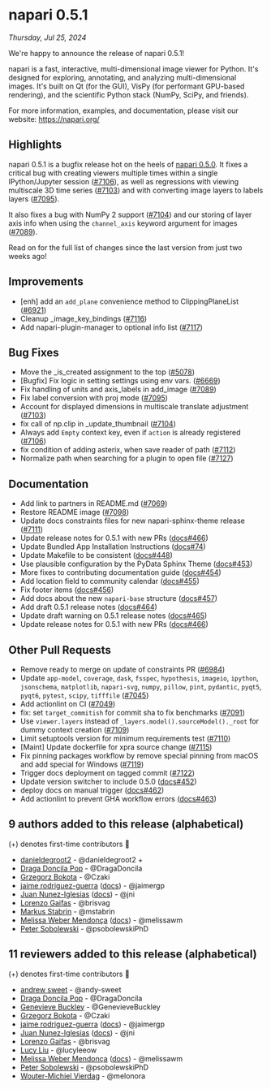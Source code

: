 # napari 0.5.1

*Thursday, Jul 25, 2024*

We're happy to announce the release of napari 0.5.1!

napari is a fast, interactive, multi-dimensional image viewer for Python.
It's designed for exploring, annotating, and analyzing multi-dimensional
images. It's built on Qt (for the GUI), VisPy (for performant GPU-based
rendering), and the scientific Python stack (NumPy, SciPy, and friends).

For more information, examples, and documentation, please visit our website:
https://napari.org/

## Highlights

napari 0.5.1 is a bugfix release hot on the heels of
[napari 0.5.0](release_0_5_0). It fixes a critical bug with creating viewers
multiple times within a single IPython/Jupyter session
([#7106](https://github.com/napari/napari/pull/7106)), as well as regressions
with viewing multiscale 3D time series
([#7103](https://github.com/napari/napari/pull/7103)) and with converting image
layers to labels layers ([#7095](https://github.com/napari/napari/pull/7095)).

It also fixes a bug with NumPy 2 support
([#7104](https://github.com/napari/napari/pull/7104)) and our storing of layer
axis info when using the `channel_axis` keyword argument for images
([#7089](https://github.com/napari/napari/pull/7089)).

Read on for the full list of changes since the last version from just two weeks
ago!

## Improvements

- [enh] add an `add_plane` convenience method to ClippingPlaneList ([#6921](https://github.com/napari/napari/pull/6921))
- Cleanup _image_key_bindings ([#7116](https://github.com/napari/napari/pull/7116))
- Add napari-plugin-manager to optional info list ([#7117](https://github.com/napari/napari/pull/7117))

## Bug Fixes

- Move the _is_created assignment to the top ([#5078](https://github.com/napari/napari/pull/5078))
- [Bugfix] Fix logic in setting settings using env vars. ([#6669](https://github.com/napari/napari/pull/6669))
- Fix handling of units and axis_labels in add_image ([#7089](https://github.com/napari/napari/pull/7089))
- Fix label conversion with proj mode ([#7095](https://github.com/napari/napari/pull/7095))
- Account for displayed dimensions in multiscale translate adjustment ([#7103](https://github.com/napari/napari/pull/7103))
- fix call of np.clip in _update_thumbnail ([#7104](https://github.com/napari/napari/pull/7104))
- Always add `Empty` context key, even if `action` is already registered ([#7106](https://github.com/napari/napari/pull/7106))
- fix condition of adding asterix, when save reader of path ([#7112](https://github.com/napari/napari/pull/7112))
- Normalize path when searching for a plugin to open file ([#7127](https://github.com/napari/napari/pull/7127))

## Documentation

- Add link to partners in README.md ([#7069](https://github.com/napari/napari/pull/7069))
- Restore README image ([#7098](https://github.com/napari/napari/pull/7098))
- Update docs constraints files for new napari-sphinx-theme release ([#7111](https://github.com/napari/napari/pull/7111))
- Update release notes for 0.5.1 with new PRs ([docs#466](https://github.com/napari/docs/pull/466))
- Update Bundled App Installation Instructions ([docs#74](https://github.com/napari/docs/pull/74))
- Update Makefile to be consistent ([docs#448](https://github.com/napari/docs/pull/448))
- Use plausible configuration by the PyData Sphinx Theme ([docs#453](https://github.com/napari/docs/pull/453))
- More fixes to contributing documentation guide ([docs#454](https://github.com/napari/docs/pull/454))
- Add location field to community calendar ([docs#455](https://github.com/napari/docs/pull/455))
- Fix footer items ([docs#456](https://github.com/napari/docs/pull/456))
- Add docs about the new `napari-base` structure ([docs#457](https://github.com/napari/docs/pull/457))
- Add draft 0.5.1 release notes ([docs#464](https://github.com/napari/docs/pull/464))
- Update draft warning on 0.5.1 release notes ([docs#465](https://github.com/napari/docs/pull/465))
- Update release notes for 0.5.1 with new PRs ([docs#466](https://github.com/napari/docs/pull/466))

## Other Pull Requests

- Remove ready to merge on update of constraints PR ([#6984](https://github.com/napari/napari/pull/6984))
- Update `app-model`, `coverage`, `dask`, `fsspec`, `hypothesis`, `imageio`, `ipython`, `jsonschema`, `matplotlib`, `napari-svg`, `numpy`, `pillow`, `pint`, `pydantic`, `pyqt5`, `pyqt6`, `pytest`, `scipy`, `tifffile` ([#7045](https://github.com/napari/napari/pull/7045))
- Add actionlint on CI ([#7049](https://github.com/napari/napari/pull/7049))
- fix: set `target_commitish` for commit sha to fix benchmarks ([#7091](https://github.com/napari/napari/pull/7091))
- Use `viewer.layers` instead of  `_layers.model().sourceModel()._root` for dummy context creation ([#7109](https://github.com/napari/napari/pull/7109))
- Limit setuptools version for minimum requirements test ([#7110](https://github.com/napari/napari/pull/7110))
- [Maint] Update dockerfile for xpra source change ([#7115](https://github.com/napari/napari/pull/7115))
- Fix pinning packages workflow by remove special pinning from macOS and add special for Windows ([#7119](https://github.com/napari/napari/pull/7119))
- Trigger docs deployment on tagged commit ([#7122](https://github.com/napari/napari/pull/7122))
- Update version switcher to include 0.5.0 ([docs#452](https://github.com/napari/docs/pull/452))
- deploy docs on manual trigger ([docs#462](https://github.com/napari/docs/pull/462))
- Add actionlint to prevent GHA workflow errors ([docs#463](https://github.com/napari/docs/pull/463))


## 9 authors added to this release (alphabetical)

(+) denotes first-time contributors 🥳

- [danieldegroot2](https://github.com/napari/napari/commits?author=danieldegroot2) - @danieldegroot2 +
- [Draga Doncila Pop](https://github.com/napari/napari/commits?author=DragaDoncila) - @DragaDoncila
- [Grzegorz Bokota](https://github.com/napari/napari/commits?author=Czaki) - @Czaki
- [jaime rodriguez-guerra](https://github.com/napari/napari/commits?author=jaimergp) ([docs](https://github.com/napari/docs/commits?author=jaimergp))  - @jaimergp
- [Juan Nunez-Iglesias](https://github.com/napari/napari/commits?author=jni) ([docs](https://github.com/napari/docs/commits?author=jni))  - @jni
- [Lorenzo Gaifas](https://github.com/napari/napari/commits?author=brisvag) - @brisvag
- [Markus Stabrin](https://github.com/napari/napari/commits?author=mstabrin) - @mstabrin
- [Melissa Weber Mendonça](https://github.com/napari/napari/commits?author=melissawm) ([docs](https://github.com/napari/docs/commits?author=melissawm))  - @melissawm
- [Peter Sobolewski](https://github.com/napari/napari/commits?author=psobolewskiPhD) - @psobolewskiPhD


## 11 reviewers added to this release (alphabetical)

(+) denotes first-time contributors 🥳

- [andrew sweet](https://github.com/napari/docs/commits?author=andy-sweet) - @andy-sweet
- [Draga Doncila Pop](https://github.com/napari/napari/commits?author=DragaDoncila) - @DragaDoncila
- [Genevieve Buckley](https://github.com/napari/docs/commits?author=GenevieveBuckley) - @GenevieveBuckley
- [Grzegorz Bokota](https://github.com/napari/napari/commits?author=Czaki) - @Czaki
- [jaime rodriguez-guerra](https://github.com/napari/napari/commits?author=jaimergp) ([docs](https://github.com/napari/docs/commits?author=jaimergp))  - @jaimergp
- [Juan Nunez-Iglesias](https://github.com/napari/napari/commits?author=jni) ([docs](https://github.com/napari/docs/commits?author=jni))  - @jni
- [Lorenzo Gaifas](https://github.com/napari/napari/commits?author=brisvag) - @brisvag
- [Lucy Liu](https://github.com/napari/docs/commits?author=lucyleeow) - @lucyleeow
- [Melissa Weber Mendonça](https://github.com/napari/napari/commits?author=melissawm) ([docs](https://github.com/napari/docs/commits?author=melissawm))  - @melissawm
- [Peter Sobolewski](https://github.com/napari/napari/commits?author=psobolewskiPhD) - @psobolewskiPhD
- [Wouter-Michiel Vierdag](https://github.com/napari/docs/commits?author=melonora) - @melonora

